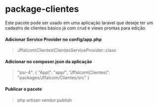 # package-clientes

Este pacote pode ser usado em uma aplicação laravel que deseje ter um cadastro de clientes básico já com crud e views prontas para edição.

#### Adicionar Service Provider no config/app.php

 > Jffalcom\Clientes\ClientesServiceProvider::class
  
 #### Adicionar no composer.json da aplicação
 
 >"psr-4": {
 >           "App\\": "app/",
 >           "Jffalcom\\Clientes\\": "packages/Jffalcom/Clientes/src"
 >       }

#### Publicar o pacote

 > php artisan vendor:publish
